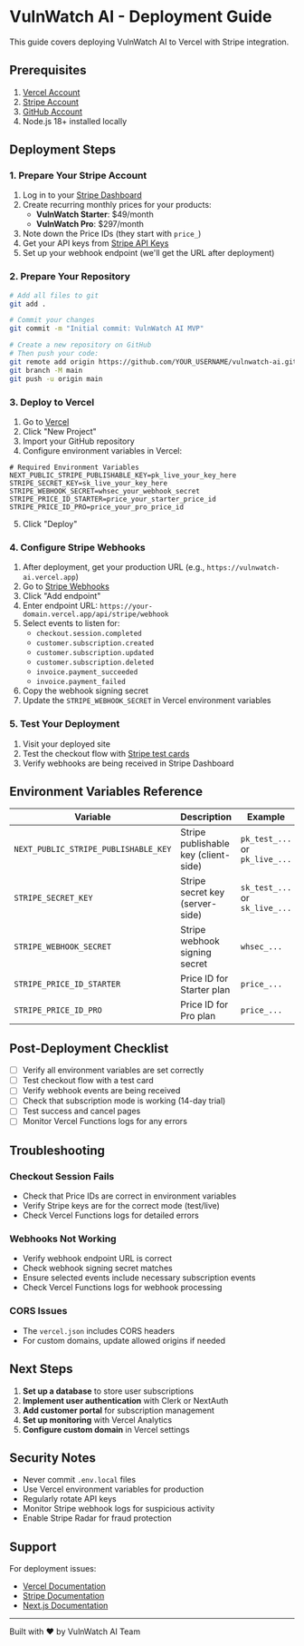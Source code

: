 # VulnWatch AI - Deployment Guide

This guide covers deploying VulnWatch AI to Vercel with Stripe integration.

## Prerequisites

1. [Vercel Account](https://vercel.com/signup)
2. [Stripe Account](https://dashboard.stripe.com/register)
3. [GitHub Account](https://github.com)
4. Node.js 18+ installed locally

## Deployment Steps

### 1. Prepare Your Stripe Account

1. Log in to your [Stripe Dashboard](https://dashboard.stripe.com)
2. Create recurring monthly prices for your products:
   - **VulnWatch Starter**: $49/month
   - **VulnWatch Pro**: $297/month
3. Note down the Price IDs (they start with `price_`)
4. Get your API keys from [Stripe API Keys](https://dashboard.stripe.com/apikeys)
5. Set up your webhook endpoint (we'll get the URL after deployment)

### 2. Prepare Your Repository

```bash
# Add all files to git
git add .

# Commit your changes
git commit -m "Initial commit: VulnWatch AI MVP"

# Create a new repository on GitHub
# Then push your code:
git remote add origin https://github.com/YOUR_USERNAME/vulnwatch-ai.git
git branch -M main
git push -u origin main
```

### 3. Deploy to Vercel

1. Go to [Vercel](https://vercel.com)
2. Click "New Project"
3. Import your GitHub repository
4. Configure environment variables in Vercel:

```env
# Required Environment Variables
NEXT_PUBLIC_STRIPE_PUBLISHABLE_KEY=pk_live_your_key_here
STRIPE_SECRET_KEY=sk_live_your_key_here
STRIPE_WEBHOOK_SECRET=whsec_your_webhook_secret
STRIPE_PRICE_ID_STARTER=price_your_starter_price_id
STRIPE_PRICE_ID_PRO=price_your_pro_price_id
```

5. Click "Deploy"

### 4. Configure Stripe Webhooks

1. After deployment, get your production URL (e.g., `https://vulnwatch-ai.vercel.app`)
2. Go to [Stripe Webhooks](https://dashboard.stripe.com/webhooks)
3. Click "Add endpoint"
4. Enter endpoint URL: `https://your-domain.vercel.app/api/stripe/webhook`
5. Select events to listen for:
   - `checkout.session.completed`
   - `customer.subscription.created`
   - `customer.subscription.updated`
   - `customer.subscription.deleted`
   - `invoice.payment_succeeded`
   - `invoice.payment_failed`
6. Copy the webhook signing secret
7. Update the `STRIPE_WEBHOOK_SECRET` in Vercel environment variables

### 5. Test Your Deployment

1. Visit your deployed site
2. Test the checkout flow with [Stripe test cards](https://stripe.com/docs/testing)
3. Verify webhooks are being received in Stripe Dashboard

## Environment Variables Reference

| Variable | Description | Example |
|----------|-------------|---------|
| `NEXT_PUBLIC_STRIPE_PUBLISHABLE_KEY` | Stripe publishable key (client-side) | `pk_test_...` or `pk_live_...` |
| `STRIPE_SECRET_KEY` | Stripe secret key (server-side) | `sk_test_...` or `sk_live_...` |
| `STRIPE_WEBHOOK_SECRET` | Stripe webhook signing secret | `whsec_...` |
| `STRIPE_PRICE_ID_STARTER` | Price ID for Starter plan | `price_...` |
| `STRIPE_PRICE_ID_PRO` | Price ID for Pro plan | `price_...` |

## Post-Deployment Checklist

- [ ] Verify all environment variables are set correctly
- [ ] Test checkout flow with a test card
- [ ] Verify webhook events are being received
- [ ] Check that subscription mode is working (14-day trial)
- [ ] Test success and cancel pages
- [ ] Monitor Vercel Functions logs for any errors

## Troubleshooting

### Checkout Session Fails
- Check that Price IDs are correct in environment variables
- Verify Stripe keys are for the correct mode (test/live)
- Check Vercel Functions logs for detailed errors

### Webhooks Not Working
- Verify webhook endpoint URL is correct
- Check webhook signing secret matches
- Ensure selected events include necessary subscription events
- Check Vercel Functions logs for webhook processing

### CORS Issues
- The `vercel.json` includes CORS headers
- For custom domains, update allowed origins if needed

## Next Steps

1. **Set up a database** to store user subscriptions
2. **Implement user authentication** with Clerk or NextAuth
3. **Add customer portal** for subscription management
4. **Set up monitoring** with Vercel Analytics
5. **Configure custom domain** in Vercel settings

## Security Notes

- Never commit `.env.local` files
- Use Vercel environment variables for production
- Regularly rotate API keys
- Monitor Stripe webhook logs for suspicious activity
- Enable Stripe Radar for fraud protection

## Support

For deployment issues:
- [Vercel Documentation](https://vercel.com/docs)
- [Stripe Documentation](https://stripe.com/docs)
- [Next.js Documentation](https://nextjs.org/docs)

---

Built with ❤️ by VulnWatch AI Team